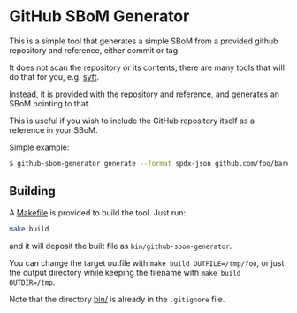 # GitHub SBoM Generator

This is a simple tool that generates a simple SBoM from a provided github repository
and reference, either commit or tag.

It does not scan the repository or its contents; there are many tools that will do that for
you, e.g. [syft](https://github.com/anchore/syft).

Instead, it is provided with the repository and reference, and generates an SBoM pointing to that.

This is useful if you wish to include the GitHub repository itself as a reference in your SBoM.

Simple example:

```sh
$ github-sbom-generator generate --format spdx-json github.com/foo/bar#v1.2.1
```

## Building

A [Makefile](./Makefile) is provided to build the tool. Just run:

```sh
make build
```

and it will deposit the built file as `bin/github-sbom-generator`.

You can change the target outfile with `make build OUTFILE=/tmp/foo`, or just the output directory
while keeping the filename with `make build OUTDIR=/tmp`.

Note that the directory [bin/](./bin/) is already in the `.gitignore` file.
